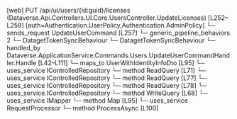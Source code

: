 [web] PUT /api/ui/users/{id:guid}/licenses  (Dataverse.Api.Controllers.UI.Core.UsersController.UpdateLicenses)  [L252–L259] [auth=Authentication.UserPolicy,Authentication.AdminPolicy]
  └─ sends_request UpdateUserCommand [L257]
    └─ generic_pipeline_behaviors 2
      └─ DatagetTokenSyncBehaviour
      └─ DatagetTokenSyncBehaviour
    └─ handled_by Dataverse.ApplicationService.Commands.Users.UpdateUserCommandHandler.Handle [L42–L111]
      └─ maps_to UserWithIdentityInfoDto [L95]
      └─ uses_service IControlledRepository<FirmSettings>
        └─ method ReadQuery [L71]
      └─ uses_service IControlledRepository<Office>
        └─ method ReadQuery [L77]
      └─ uses_service IControlledRepository<Team>
        └─ method ReadQuery [L78]
      └─ uses_service IControlledRepository<User>
        └─ method WriteQuery [L68]
      └─ uses_service IMapper
        └─ method Map [L95]
      └─ uses_service RequestProcessor
        └─ method ProcessAsync [L100]

